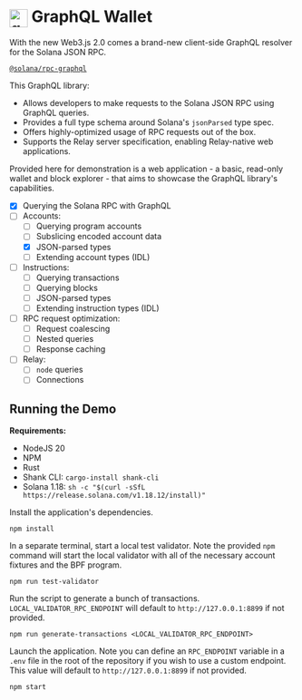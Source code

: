 # <img src="https://upload.wikimedia.org/wikipedia/commons/thumb/1/17/GraphQL_Logo.svg/1024px-GraphQL_Logo.svg.png?20161105194737" alt="graphql-icon" width="32" align="center"/> GraphQL Wallet

With the new Web3.js 2.0 comes a brand-new client-side GraphQL resolver for the 
Solana JSON RPC.

[`@solana/rpc-graphql`](https://www.npmjs.com/package/@solana/rpc-graphql)

This GraphQL library:

- Allows developers to make requests to the Solana JSON RPC using GraphQL 
  queries.
- Provides a full type schema around Solana's `jsonParsed` type spec.
- Offers highly-optimized usage of RPC requests out of the box.
- Supports the Relay server specification, enabling Relay-native web
  applications.

Provided here for demonstration is a web application - a basic, read-only wallet 
and block explorer - that aims to showcase the GraphQL library's capabilities.

- [x] Querying the Solana RPC with GraphQL
- [ ] Accounts:
  - [ ] Querying program accounts
  - [ ] Subslicing encoded account data
  - [x] JSON-parsed types
  - [ ] Extending account types (IDL)
- [ ] Instructions:
  - [ ] Querying transactions
  - [ ] Querying blocks
  - [ ] JSON-parsed types
  - [ ] Extending instruction types (IDL)
- [ ] RPC request optimization:
  - [ ] Request coalescing
  - [ ] Nested queries
  - [ ] Response caching
- [ ] Relay:
  - [ ] `node` queries
  - [ ] Connections

## Running the Demo

**Requirements:**

- NodeJS 20
- NPM
- Rust
- Shank CLI: `cargo-install shank-cli`
- Solana 1.18: `sh -c "$(curl -sSfL https://release.solana.com/v1.18.12/install)"`

Install the application's dependencies.

```
npm install
```

In a separate terminal, start a local test validator.
Note the provided `npm` command will start the local validator with all of the
necessary account fixtures and the BPF program.

```
npm run test-validator
```

Run the script to generate a bunch of transactions.
`LOCAL_VALIDATOR_RPC_ENDPOINT` will default to `http://127.0.0.1:8899` if not
provided.

```
npm run generate-transactions <LOCAL_VALIDATOR_RPC_ENDPOINT>
```

Launch the application.
Note you can define an `RPC_ENDPOINT` variable in a `.env` file in the root of
the repository if you wish to use a custom endpoint. This value will default to
`http://127.0.0.1:8899` if not provided.

```
npm start
```
